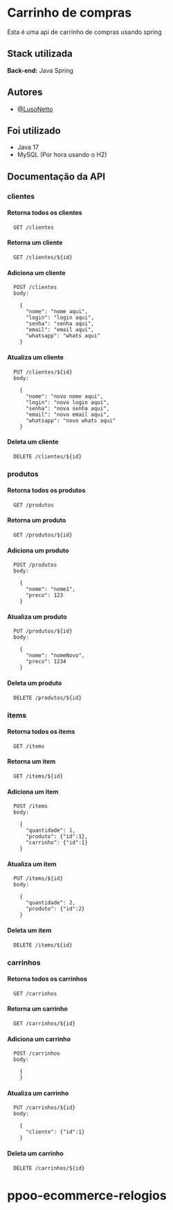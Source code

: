 
# Carrinho de compras

Esta é uma api de carrinho de compras usando spring


## Stack utilizada

**Back-end:** Java Spring


## Autores

- [@LusoNetto](https://www.github.com/LusoNetto)


## Foi utilizado

- Java 17
- MySQL (Por hora usando o H2)


## Documentação da API

### clientes

#### Retorna todos os clientes

```http
  GET /clientes
```

#### Retorna um cliente

```http
  GET /clientes/${id}
```

#### Adiciona um cliente

```http
  POST /clientes
  body:

    {
      "nome": "nome aqui",
      "login": "login aqui",
      "senha": "senha aqui",
      "email": "email aqui",
      "whatsapp": "whats aqui"
    }
```

#### Atualiza um cliente

```http
  PUT /clientes/${id}
  body:

    {
      "nome": "novo nome aqui",
      "login": "novo login aqui",
      "senha": "nova senha aqui",
      "email": "novo email aqui",
      "whatsapp": "novo whats aqui"
    }
```

#### Deleta um cliente

```http
  DELETE /clientes/${id}
```
### produtos

#### Retorna todos os produtos

```http
  GET /produtos
```

#### Retorna um produto

```http
  GET /produtos/${id}
```

#### Adiciona um produto

```http
  POST /produtos
  body:

    {
      "nome": "nome1",
      "preco": 123
    }
```

#### Atualiza um produto

```http
  PUT /produtos/${id}
  body:

    {
      "nome": "nomeNovo",
      "preco": 1234
    }
```

#### Deleta um produto

```http
  DELETE /produtos/${id}
```

### items

#### Retorna todos os items

```http
  GET /items
```

#### Retorna um item

```http
  GET /items/${id}
```

#### Adiciona um item

```http
  POST /items
  body:

    {
      "quantidade": 1,
      "produto": {"id":1},
      "carrinho": {"id":1}
    }   
```

#### Atualiza um item

```http
  PUT /items/${id}
  body:

    {
      "quantidade": 2,
      "produto": {"id":2}
    }
```

#### Deleta um item

```http
  DELETE /items/${id}
```

### carrinhos

#### Retorna todos os carrinhos

```http
  GET /carrinhos
```

#### Retorna um carrinho

```http
  GET /carrinhos/${id}
```

#### Adiciona um carrinho

```http
  POST /carrinhos
  body:

    {
    }  
```

#### Atualiza um carrinho

```http
  PUT /carrinhos/${id}
  body:

    {
      "cliente": {"id":1}
    }
```

#### Deleta um carrinho

```http
  DELETE /carrinhos/${id}
```



# ppoo-ecommerce-relogios
